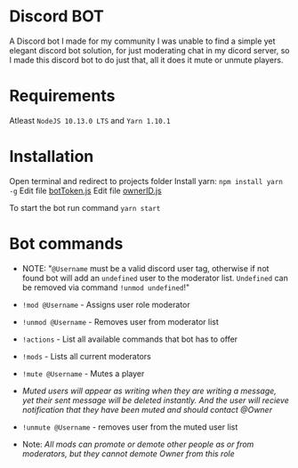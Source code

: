 # Discord BOT
A Discord bot I made for my community
I was unable to find a simple yet elegant discord bot solution, for just moderating chat in my dicord server, so I made this discord bot to do just that, all it does it mute or unmute players.
# Requirements
Atleast `NodeJS 10.13.0 LTS` and `Yarn 1.10.1`

# Installation
Open terminal and redirect to projects folder
Install yarn: `npm install yarn -g`
Edit file [botToken.js](components/config/botToken,js)
Edit file [ownerID.js](components/config/ownerID.js)

To start the bot run command `yarn start`

# Bot commands
- NOTE: "`@Username` must be a valid discord user tag, otherwise if not found bot will add an `undefined` user to the moderator list. `Undefined` can be removed via command `!unmod undefined`!"
- `!mod @Username` - Assigns user role moderator
- `!unmod @Username` - Removes user from moderator list
- `!actions` - List all available commands that bot has to offer
- `!mods` - Lists all current moderators
- `!mute @Username` - Mutes a player
- *Muted users will appear as writing when they are writing a message, yet their sent message will be deleted instantly. And the user will recieve notification that they have been muted and  should contact @Owner*
- `!unmute @Username` - removes user from the muted user list

- Note: *All mods can promote or demote other people as or from moderators, but they cannot demote Owner from this role*
